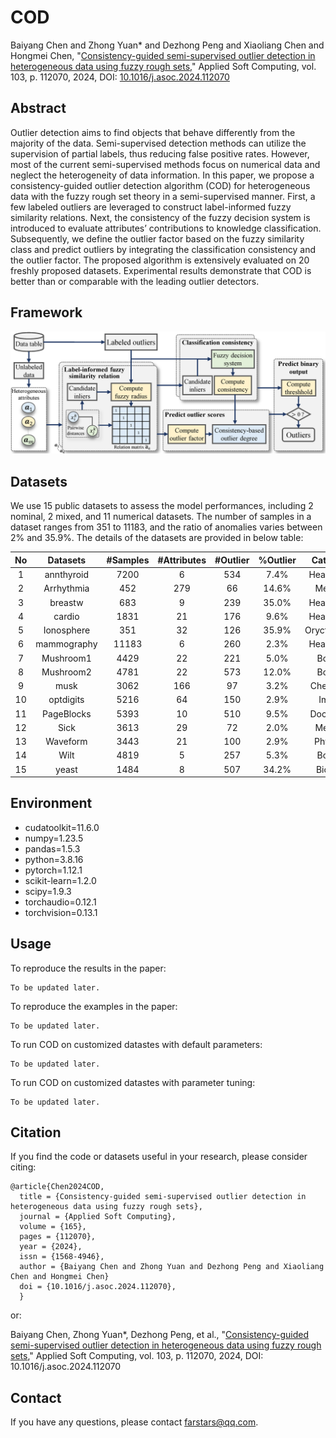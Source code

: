 # COD
Baiyang Chen and Zhong Yuan* and Dezhong Peng and Xiaoliang Chen and Hongmei Chen, "[Consistency-guided semi-supervised outlier detection in heterogeneous data using fuzzy rough sets](Paper/2024-COD.pdf)," Applied Soft Computing, vol. 103, p. 112070, 2024, DOI: [10.1016/j.asoc.2024.112070](https://doi.org/10.1016/j.asoc.2024.112070)

## Abstract
Outlier detection aims to find objects that behave differently from the majority of the data. Semi-supervised detection methods can utilize the supervision of partial labels, thus reducing false positive rates. However, most of the current semi-supervised methods focus on numerical data and neglect the heterogeneity of data information. In this paper, we propose a consistency-guided outlier detection algorithm (COD) for heterogeneous data with the fuzzy rough set theory in a semi-supervised manner. First, a few labeled outliers are leveraged to construct label-informed fuzzy similarity relations. Next, the consistency of the fuzzy decision system is introduced to evaluate attributes’ contributions to knowledge classification. Subsequently, we define the outlier factor based on the fuzzy similarity class and predict outliers by integrating the classification consistency and the outlier factor. The proposed algorithm is extensively evaluated on 20 freshly proposed datasets. Experimental results demonstrate that COD is better than or comparable with the leading outlier detectors.

## Framework
![image](Paper/COD_Framework.png)

## Datasets
We use 15 public datasets to assess the model performances, including 2 nominal, 2 mixed, and 11 numerical datasets. The number of samples in a dataset ranges from 351 to 11183, and the ratio of anomalies varies between 2% and 35.9%. The details of the datasets are provided in below table: 


| No 	|   Datasets  	| #Samples 	| #Attributes 	| #Outlier 	| %Outlier 	|   Category  	|   DataType  	|
|:--:	|:-----------:	|:--------:	|:-----------:	|:--------:	|:--------:	|:-----------:	|:-----------:	|
|  1 	|  annthyroid 	|   7200   	|      6      	|    534   	|   7.4%   	|  Healthcare 	|  Numerical  	|
|  2 	|  Arrhythmia 	|    452   	|     279     	|    66    	|   14.6%  	|   Medical   	|    Mixed    	|
|  3 	|   breastw   	|    683   	|      9      	|    239   	|   35.0%  	|  Healthcare 	|  Numerical  	|
|  4 	|    cardio   	|   1831   	|      21     	|    176   	|   9.6%   	|  Healthcare 	|  Numerical  	|
|  5 	|  Ionosphere 	|    351   	|      32     	|    126   	|   35.9%  	| Oryctognosy 	|  Numerical  	|
|  6 	| mammography 	|   11183  	|      6      	|    260   	|   2.3%   	|  Healthcare 	|  Numerical  	|
|  7 	|  Mushroom1  	|   4429   	|      22     	|    221   	|   5.0%   	|    Botany   	| Categorical 	|
|  8 	|  Mushroom2  	|   4781   	|      22     	|    573   	|   12.0%  	|    Botany   	| Categorical 	|
|  9 	|     musk    	|   3062   	|     166     	|    97    	|   3.2%   	|  Chemistry  	|  Numerical  	|
| 10 	|  optdigits  	|   5216   	|      64     	|    150   	|   2.9%   	|    Image    	|  Numerical  	|
| 11 	|  PageBlocks 	|   5393   	|      10     	|    510   	|   9.5%   	|   Document  	|  Numerical  	|
| 12 	|     Sick    	|   3613   	|      29     	|    72    	|   2.0%   	|   Medical   	|    Mixed    	|
| 13 	|   Waveform  	|   3443   	|      21     	|    100   	|   2.9%   	|   Physical  	|  Numerical  	|
| 14 	|     Wilt    	|   4819   	|      5      	|    257   	|   5.3%   	|    Botany   	|  Numerical  	|
| 15 	|    yeast    	|   1484   	|      8      	|    507   	|   34.2%  	|   Biology   	|  Numerical  	|


## Environment
* cudatoolkit=11.6.0
* numpy=1.23.5
* pandas=1.5.3
* python=3.8.16
* pytorch=1.12.1
* scikit-learn=1.2.0
* scipy=1.9.3
* torchaudio=0.12.1
* torchvision=0.13.1


## Usage
To reproduce the results in the paper:
```
To be updated later.
```
To reproduce the examples in the paper:
```
To be updated later.
```
To run COD on customized datastes with default parameters:
```
To be updated later.
```
To run COD on customized datastes with parameter tuning:
```
To be updated later.
```

## Citation
If you find the code or datasets useful in your research, please consider citing:
```
@article{Chen2024COD,
  title = {Consistency-guided semi-supervised outlier detection in heterogeneous data using fuzzy rough sets},
  journal = {Applied Soft Computing},
  volume = {165},
  pages = {112070},
  year = {2024},
  issn = {1568-4946},
  author = {Baiyang Chen and Zhong Yuan and Dezhong Peng and Xiaoliang Chen and Hongmei Chen}
  doi = {10.1016/j.asoc.2024.112070},
  }
```
or:

Baiyang Chen, Zhong Yuan*, Dezhong Peng, et al., "[Consistency-guided semi-supervised outlier detection in heterogeneous data using fuzzy rough sets](https://doi.org/10.1016/j.asoc.2024.112070)," Applied Soft Computing, vol. 103, p. 112070, 2024, DOI: 10.1016/j.asoc.2024.112070

## Contact
If you have any questions, please contact farstars@qq.com.
